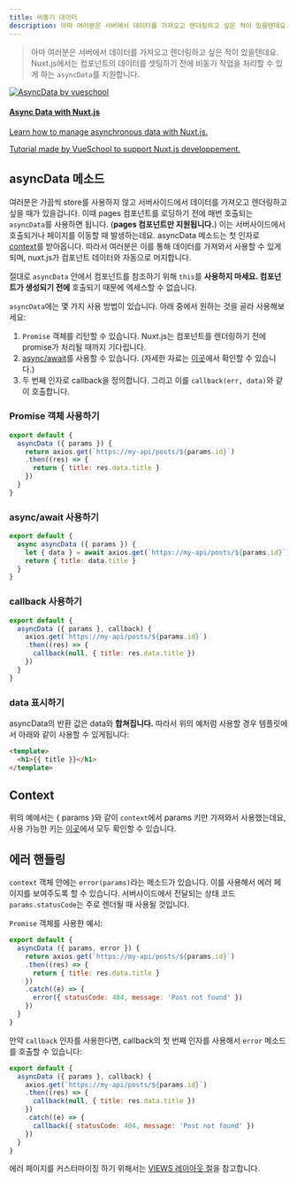 ```yaml
---
title: 비동기 데이터
description: 아마 여러분은 서버에서 데이터를 가져오고 렌더링하고 싶은 적이 있을텐데요. Nuxt.js에서는 컴포넌트의 데이터를 셋팅하기 전에 비동기 작업을 처리할 수 있게 하는 `asyncData`를 지원합니다.
---
```


> 아마 여러분은 서버에서 데이터를 가져오고 렌더링하고 싶은 적이 있을텐데요. Nuxt.js에서는 컴포넌트의 데이터를 셋팅하기 전에 비동기 작업을 처리할 수 있게 하는 `asyncData`를 지원합니다.

<a href="http://vueschool.io/?friend=nuxt" target="_blank" class="Promote">
  <img src="/async-data-with-nuxtjs.png" alt="AsyncData by vueschool"/>
  <div class="Promote__Content">
    <h4 class="Promote__Content__Title">Async Data with Nuxt.js</h4>
    <p class="Promote__Content__Description">Learn how to manage asynchronous data with Nuxt.js.</p>
    <p class="Promote__Content__Signature">Tutorial made by VueSchool to support Nuxt.js developpement.</p>
  </div>
</a>

## asyncData 메소드

여러분은 가끔씩 store를 사용하지 않고 서버사이드에서 데이터를 가져오고 렌더링하고 싶을 때가 있을겁니다.
이때 pages 컴포넌트를 로딩하기 전에 매번 호출되는 `asyncData`를 사용하면 됩니다. (**pages 컴포넌트만 지원됩니다.**)
이는 서버사이드에서 호출되거나 페이지를 이동할 때 발생하는데요.
asyncData 메소드는 첫 인자로 [context](/api#context)를 받아옵니다. 따라서 여러분은 이를 통해 데이터를 가져와서 사용할 수 있게되며, nuxt.js가 컴포넌트 데이터와 자동으로 머지합니다.

<div class="Alert Alert--orange">

절대로 `asyncData` 안에서 컴포넌트를 참조하기 위해 `this`를 **사용하지 마세요. 컴포넌트가 생성되기 전에** 호출되기 때문에 엑세스할 수 없습니다.

</div>

`asyncData`에는 몇 가지 사용 방법이 있습니다. 아래 중에서 원하는 것을 골라 사용해보세요:

1. `Promise` 객체를 리턴할 수 있습니다. Nuxt.js는 컴포넌트를 렌더링하기 전에 promise가 처리될 때까지 기다립니다.
2. [async/await](https://github.com/lukehoban/ecmascript-asyncawait)를 사용할 수 있습니다. (자세한 자료는 [이곳](https://zeit.co/blog/async-and-await)에서 확인할 수 있습니다.)
3. 두 번째 인자로 callback을 정의합니다. 그리고 이를 `callback(err, data)`와 같이 호출합니다.

### Promise 객체 사용하기
```js
export default {
  asyncData ({ params }) {
    return axios.get(`https://my-api/posts/${params.id}`)
    .then((res) => {
      return { title: res.data.title }
    })
  }
}
```

### async/await 사용하기
```js
export default {
  async asyncData ({ params }) {
    let { data } = await axios.get(`https://my-api/posts/${params.id}`)
    return { title: data.title }
  }
}
```

### callback 사용하기
```js
export default {
  asyncData ({ params }, callback) {
    axios.get(`https://my-api/posts/${params.id}`)
    .then((res) => {
      callback(null, { title: res.data.title })
    })
  }
}
```

### data 표시하기

asyncData의 반환 값은 data와 **합쳐집니다.** 따라서 위의 예처럼 사용할 경우 템플릿에서 아래와 같이 사용할 수 있게됩니다:

```html
<template>
  <h1>{{ title }}</h1>
</template>
```

## Context

위의 예에서는 { params }와 같이 `context`에서 params 키만 가져와서 사용했는데요, 사용 가능한 키는 [이곳](/api)에서 모두 확인할 수 있습니다.

## 에러 핸들링

`context` 객체 안에는 `error(params)`라는 메소드가 있습니다. 이를 사용해서 에러 페이지를 보여주도록 할 수 있습니다. 서버사이드에서 전달되는 상태 코드 `params.statusCode`는 주로 렌더될 때 사용될 것입니다.

`Promise` 객체를 사용한 예시:
```js
export default {
  asyncData ({ params, error }) {
    return axios.get(`https://my-api/posts/${params.id}`)
    .then((res) => {
      return { title: res.data.title }
    })
    .catch((e) => {
      error({ statusCode: 404, message: 'Post not found' })
    })
  }
}
```

만약 `callback` 인자를 사용한다면, callback의 첫 번째 인자를 사용해서 `error` 메소드를 호출할 수 있습니다:
```js
export default {
  asyncData ({ params }, callback) {
    axios.get(`https://my-api/posts/${params.id}`)
    .then((res) => {
      callback(null, { title: res.data.title })
    })
    .catch((e) => {
      callback({ statusCode: 404, message: 'Post not found' })
    })
  }
}
```

에러 페이지를 커스터마이징 하기 위해서는 [VIEWS 레이아웃 절](/guide/views#layouts)을 참고합니다.
